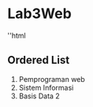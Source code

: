 # Lab3Web

''html
<section id="order-list">
        <h2>Ordered List</h2>
        <ol>
            <li>Pemprograman web</li>
            <li>Sistem Informasi</li>
            <li>Basis Data 2</li>
        </ol>
    </section>
